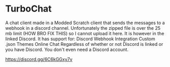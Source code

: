 # TurboChat
A chat client made in a Modded Scratch client that sends the messages to a webhook in a discord channel. Unfortunately the zipped file is over the 25 mb limit (HOW BRO FIX THIS) so I cannot upload it here. It is however in the linked Discord. It has support for:
Discord Webhook Integration
Custom .json Themes
Online Chat Regardless of whether or not Discord is linked or you have Discord. You don't even need a Discord account.

https://discord.gg/6C6kGGxy7v
